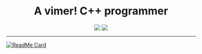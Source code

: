 <div align="center">
  <h1>A vimer! C++ programmer</h1>
  <div style="vertical-align:top">
    <img align="center" style="vertical-align:top" src="https://github-readme-stats.vercel.app/api?username=TwIStOy&count_private=true" />
    <img align="center" style="vertical-align:top" src="https://github-readme-stats.vercel.app/api/top-langs/?username=TwIStOy&hide=html&count_private=true&layout=compact" />
  </div>
</div>

----

[![ReadMe Card](https://github-readme-stats.vercel.app/api/pin?username=TwIStOy&repo=dotvim)](https://github.com/TwIStOy/dotvim)

